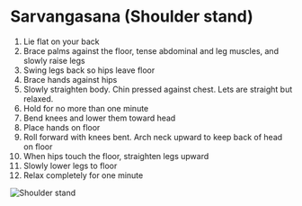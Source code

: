 # Sarvangasana (Shoulder stand)
1. Lie flat on your back
2. Brace palms against the floor, tense abdominal and leg muscles, and slowly raise legs
3. Swing legs back so hips leave floor
4. Brace hands against hips
5. Slowly straighten body. Chin pressed against chest. Lets are straight but relaxed.
6. Hold for no more than one minute
7. Bend knees and lower them toward head
8. Place hands on floor
9. Roll forward with knees bent. Arch neck upward to keep back of head on floor
10. When hips touch the floor, straighten legs upward
11. Slowly lower legs to floor
12. Relax completely for one minute

![Shoulder stand](https://s3-us-west-2.amazonaws.com/philip-weber-static/images/yoga-shoulder-stand-01.jpg)
